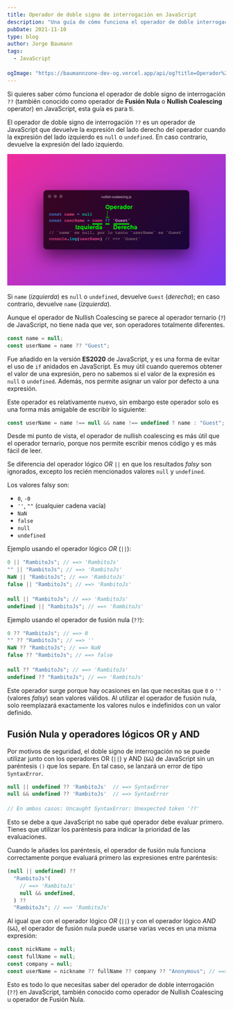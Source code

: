 ```yaml
---
title: Operador de doble signo de interrogación en JavaScript
description: "Una guía de cómo funciona el operador de doble interrogación (??) en JavaScript, también conocido como operador de Nullish Coalescing."
pubDate: 2021-11-10
type: blog
author: Jorge Baumann
tags:
  - JavaScript

ogImage: "https://baumannzone-dev-og.vercel.app/api/og?title=Operador%20de%20doble%20signo%20de%20interrogaci%C3%B3n%20(??)%20en%20JavaScript&tags=JavaScript"
---
```


Si quieres saber cómo funciona el operador de doble signo de interrogación `??` (también conocido como operador de **Fusión Nula** o **Nullish Coalescing** operator) en JavaScript, esta guía es para ti.

El operador de doble signo de interrogación `??` es un operador de JavaScript que devuelve la expresión del lado derecho del operador cuando la expresión del lado izquierdo es `null` o `undefined`. En caso contrario, devuelve la expresión del lado izquierdo.

![Nullish coalescing u operador de fusión nula](../../assets/blog/doble-signo-de-interrogacion-en-javascript/nullish-operator.png)

Si `name` (_izquierda_) es `null` o `undefined`, devuelve `Guest` (_derecha_); en caso contrario, devuelve `name` (_izquierda_).

Aunque el operador de Nullish Coalescing se parece al operador ternario (`?`) de JavaScript, no tiene nada que ver, son operadores totalmente diferentes.

```javascript
const name = null;
const userName = name ?? "Guest";
```

Fue añadido en la versión **ES2020** de JavaScript, y es una forma de evitar el uso de `if` anidados en JavaScript. Es muy útil cuando queremos obtener el valor de una expresión, pero no sabemos si el valor de la expresión es `null` o `undefined`. Además, nos permite asignar un valor por defecto a una expresión.

Este operador es relativamente nuevo, sin embargo este operador solo es una forma más amigable de escribir lo siguiente:

```javascript
const userName = name !== null && name !== undefined ? name : "Guest";
```

Desde mi punto de vista, el operador de nullish coalescing es más útil que el operador ternario, porque nos permite escribir menos código y es más fácil de leer.

Se diferencia del operador lógico _OR_ `||` en que los resultados _falsy_ son ignorados, excepto los recién mencionados valores `null` y `undefined`.

Los valores falsy son:

- `0`, `-0`
- `''`, `""` (cualquier cadena vacía)
- `NaN`
- `false`
- `null`
- `undefined`

Ejemplo usando el operador lógico _OR_ (`||`):

```javascript
0 || "RambitoJs"; // ==> 'RambitoJs'
"" || "RambitoJs"; // ==> 'RambitoJs'
NaN || "RambitoJs"; // ==> 'RambitoJs'
false || "RambitoJs"; // ==> 'RambitoJs'

null || "RambitoJs"; // ==> 'RambitoJs'
undefined || "RambitoJs"; // ==> 'RambitoJs'
```

Ejemplo usando el operador de fusión nula (`??`):

```javascript
0 ?? "RambitoJs"; // ==> 0
"" ?? "RambitoJs"; // ==> ''
NaN ?? "RambitoJs"; // ==> NaN
false ?? "RambitoJs"; // ==> false

null ?? "RambitoJs"; // ==> 'RambitoJs'
undefined ?? "RambitoJs"; // ==> 'RambitoJs'
```

Este operador surge porque hay ocasiones en las que necesitas que `0` o `''` (valores _falsy_) sean valores válidos.
Al utilizar el operador de fusión nula, solo reemplazará exactamente los valores nulos e indefinidos con un valor definido.

## Fusión Nula y operadores lógicos OR y AND

Por motivos de seguridad, el doble signo de interrogación no se puede utilizar junto con los operadores OR (`||`) y AND (`&&`) de JavaScript sin un paréntesis `()` que los separe. En tal caso, se lanzará un error de tipo `SyntaxError`.

```javascript
null || undefined ?? 'RambitoJs'  // ==> SyntaxError
null && undefined ?? 'RambitoJs'  // ==> SyntaxError

// En ambos casos: Uncaught SyntaxError: Unexpected token '??'
```

Esto se debe a que JavaScript no sabe qué operador debe evaluar primero. Tienes que utilizar los paréntesis para indicar la prioridad de las evaluaciones.

Cuando le añades los paréntesis, el operador de fusión nula funciona correctamente porque evaluará primero las expresiones entre paréntesis:

```javascript
(null || undefined) ??
  "RambitoJs"(
    // ==> 'RambitoJs'
    null && undefined,
  ) ??
  "RambitoJs"; // ==> 'RambitoJs'
```

Al igual que con el operador lógico _OR_ (`||`) y con el operador lógico _AND_ (`&&`), el operador de fusión nula puede usarse varias veces en una misma expresión:

```javascript
const nickName = null;
const fullName = null;
const company = null;
const userName = nickname ?? fullName ?? company ?? "Anonymous"; // ==> 'Anonymous'
```

Esto es todo lo que necesitas saber del operador de doble interrogación (`??`) en JavaScript, también conocido como operador de Nullish Coalescing u operador de Fusión Nula.
